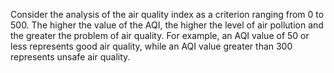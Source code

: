 Consider the analysis of the air quality index as a criterion ranging from 0 to 500. The higher the value of the AQI, the higher the level of air pollution and the greater the problem of air quality. For example, an AQI value of 50 or less represents good air quality, while an AQI value greater than 300 represents unsafe air quality.
